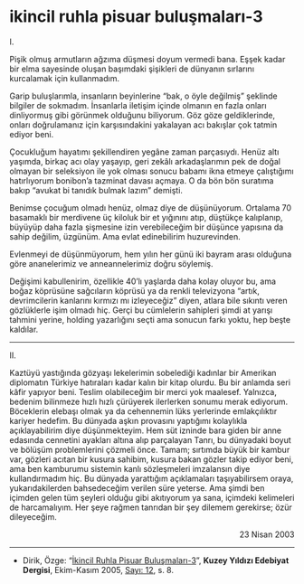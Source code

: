 # ikincil ruhla pisuar buluşmaları-3

I.

Pişik olmuş armutların ağzıma düşmesi doyum vermedi bana. Eşşek
kadar bir elma sayesinde oluşan başımdaki şişikleri de dünyanın sırlarını kurcalamak için kullanmadım.

Garip buluşlarımla, insanların beyinlerine “bak, o öyle değilmiş”
şeklinde bilgiler de sokmadım. İnsanlarla iletişim içinde olmanın en
fazla onları dinliyormuş gibi görünmek olduğunu biliyorum. Göz
göze geldiklerinde, onları doğrulamanız için karşısındakini yakalayan acı bakışlar çok tatmin ediyor beni.

Çocukluğum hayatımı şekillendiren yegâne zaman parçasıydı. Henüz altı yaşımda, birkaç acı olay yaşayıp, geri zekâlı arkadaşlarımın
pek de doğal olmayan bir seleksiyon ile yok olması sonucu babamı
ikna etmeye çalıştığımı hatırlıyorum bonibon’a tazminat davası açmaya. O da bön bön suratıma bakıp “avukat bi tanıdık bulmak
lazım” demişti.

Benimse çocuğum olmadı henüz, olmaz diye de düşünüyorum. Ortalama 70 basamaklı bir merdivene üç kiloluk bir et yığınını atıp,
düştükçe kalıplanıp, büyüyüp daha fazla şişmesine izin verebileceğim bir düşünce yapısına da sahip değilim, üzgünüm. Ama evlat
edinebilirim huzurevinden.

Evlenmeyi de düşünmüyorum, hem yılın her günü iki bayram arası
olduğuna göre ananelerimiz ve anneannelerimiz doğru söylemiş.

Değişimi kabullenirim, özellikle 40’lı yaşlarda daha kolay oluyor
bu, ama boğaz köprüsüne sağcıların köprüsü ya da renkli televizyona “artık, devrimcilerin kanlarını kırmızı mı izleyeceğiz” diyen, atlara bile sıkıntı veren gözlüklerle işim olmadı hiç. Gerçi bu cümlelerin
sahipleri şimdi at yarışı tahmini yerine, holding yazarlığını seçti ama
sonucun farkı yoktu, hep beşte kaldılar.

----

II.

Kaztüyü yastığında gözyaşı lekelerimin sobelediği kadınlar bir Amerikan diplomatın Türkiye hatıraları kadar kalın bir kitap olurdu. Bu
bir anlamda seri kâfir yapıyor beni. Teslim olabileceğim bir merci
yok maalesef. Yalnızca, bedenim bilinmeze hızlı hızlı çürüyerek ilerlerken sonumu merak ediyorum. Böceklerin elebaşı olmak ya da
cehennemin lüks yerlerinde emlakçılıktır kariyer hedefim. Bu dünyada aşkın provasını yaptığımı kolaylıkla açıklayabilirim diye düşünmekteyim. Hem süt izninde bara giden bir anne edasında cennetini ayakları altına alıp parçalayan Tanrı, bu dünyadaki boyut ve
bölüşüm problemlerini çözmeli önce. Tamam; sırtımda büyük bir
kambur var, gözleri acıtan bir kusura sahibim, kusura bakan gözler
takip ediyor beni, ama ben kamburumu sistemin kanlı sözleşmeleri
imzalansın diye kullandırmadım hiç. Bu dünyada yarattığım açıklamaları taşıyabilirsem oraya, yukarıdakilerden bahsedeceğim verilen
süre yeterse. Ama şimdi ben içimden gelen tüm şeyleri olduğu gibi
akıtıyorum ya sana, içimdeki kelimeleri de harcamalıyım. Her şeye
rağmen tanrıdan bir şey dilemem gerekirse; özür dileyeceğim.

<div style="text-align: right;"><p>23 Nisan 2003</p></div>

---

- Dirik, Özge: “[İkincil Ruhla Pisuar Buluşmaları-3](https://kuzeyyildizi.com/dergi/12/ikincil.ruhla.pisuar.bulusmalari...3-ozge.dirik)”, **Kuzey Yıldızı Edebiyat Dergisi**, Ekim-Kasım 2005, [Sayı: 12](https://kuzeyyildizi.com/sites/default/files/ky12.pdf), s. 8.
